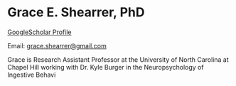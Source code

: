 # Grace E. Shearrer, PhD

[GoogleScholar Profile](https://scholar.google.com/citations?user=34Ges_MAAAAJ&hl=en)

Email: grace.shearrer@gmail.com

Grace is Research Assistant Professor at the University of North Carolina at Chapel Hill working with Dr. Kyle Burger in the Neuropsychology of Ingestive Behavi
<!--stackedit_data:
eyJoaXN0b3J5IjpbMTg2NjQ2NTAyNF19
-->